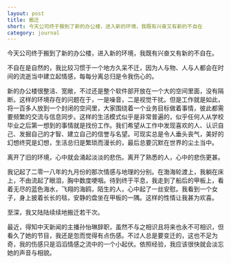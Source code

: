 ```yaml
---
layout: post
title: 搬迁
short: 今天公司终于搬到了新的办公楼，进入新的环境，我既有兴奋又有新的不自在
category: journal
---
```


今天公司终于搬到了新的办公楼，进入新的环境，我既有兴奋又有新的不自在。

不自在是自然的，我比较习惯于一个地方久呆不迁，因为人与物、人与人都会在时间的流逝当中建立起情感，每每分离总归是令我伤心的。

新的办公楼很整洁、宽敞，不过还是整个软件部开放在一个大的空间里面，没有隔断。这样的环境存在的问题在于，一是噪音，二是视觉干扰。但是工作就是如此，将一百多人放到一个封闭的空间里，大家围绕着一个业务目标做着事情，彼此都需要频繁的交流与信息同步。这样的生活模式似乎是非常普遍的，似乎任何人从学校毕业之后第一想到的事情就是找份工作。我们希望从工作中发现喜欢的人、认识自己、发掘自己的才智、建立自己的信誉与名望。可现实总是令人垂头丧气，美好的幻想终究是幻想，生活总归是繁琐而漫长的，最后总要沉默在世界的尘土当中。

离开了旧的环境，心中就会涌起淡淡的悲伤。离开了熟悉的人，心中的悲伤更甚。

我记起了二零一八年的九月份的那次情感与地理的分别。在渤海轮渡上，我躺在床上，不由流起了眼泪，胸中数度哽咽。待到终于平息，我走到了船后的甲板上，看着无尽的蓝色海水，飞翔的海鸥，陌生的人，心中起了一丝安慰。我看到一个女子，身上披着长长的毯，安静的盘坐在甲板的一隅。这样的性情让我甚为欢喜。

至深，我又陆陆续续地搬迁若干次。

最近，得知中天新闻的主播孙怡琳辞职，虽然不与之相识且将来也永不可相识，但看久了她的节目，我还是忽而觉得有点伤感。不过人总是要变迁的，这也不足为奇，我的伤感只是滔滔情感之流中的一个小起伏。依照经验，我应该很快就会淡忘她的声音与相貌。
